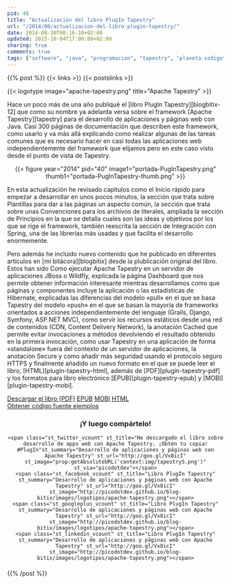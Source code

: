 ```yaml
---
pid: 40
title: "Actualización del libro PlugIn Tapestry"
url: "/2014/08/actualizacion-del-libro-plugin-tapestry/"
date: 2014-08-30T00:16:10+02:00
updated: 2015-10-04T17:00:00+02:00
sharing: true
comments: true
tags: ["software", "java", "programacion", "tapestry", "planeta-codigo", "blog-stack"]
---
```


{{% post %}}
{{< links >}}
{{< postslinks >}}

{{< logotype image="apache-tapestry.png" title="Apache Tapestry" >}}

Hace un poco más de una año publiqué el [libro PlugIn Tapestry][blogbitix-12] que como su nombre ya adelanta versa sobre el framework [Apache Tapestry][tapestry] para el desarrollo de aplicaciones y páginas web con Java. Casi 300 páginas de documentación que describen este framework, como usarlo y va más allá explicando como realizar algunas de las tareas comunes que es necesario hacer en casi todas las aplicaciones web independientemente del framework que elijamos pero en este caso visto desde el punto de vista de Tapestry.

<div class="media" style="text-align: center;">
	{{< figure year="2014" pid="40"
    	image1="portada-PugInTapestry.png" thumb1="portada-PugInTapestry-thumb.png" >}}
</div>

En esta actualización he revisado capítulos como el Inicio rápido para empezar a desarrollar en unos pocos minutos, la sección que trata sobre Plantillas para dar a las páginas un aspecto común, la sección que trata sobre unas Convenciones para los archivos de literales, ampliada la sección de Principios en la que se detalla cuales son las ideas y objetivos por los que se rige el framework, también reescrita la sección de Integración con Spring, una de las librerías más usadas y que facilita el desarrollo enormemente.

Pero además he incluido nuevo contenido que he publicado en diferentes artículos en [mi bitácora][blogbitix] desde la plublicación original del libro. Estos han sido Como ejecutar Apache Tapestry en un servidor de aplicaciones JBoss o Wildfly, explicada la página Dashboard que nos permite obtener información interesante mientras desarrollamos como que páginas y componentes incluye la aplicación o las estadísticas de Hibernate, explicadas las diferencias del modelo «pull» en el que se basa Tapestry del modelo «push» en el que se basan la mayoría de frameworks orientados a acciones independientemente del lenguaje (Grails, Django, Symfony, ASP.NET MVC), como servir los recursos estáticos desde una red de contenidos (CDN, Content Delivery Network), la anotación Cached que permite evitar invocaciones a métodos devolviendo el resultado obtenido en la primera invocación, como usar Tapestry en una aplicación de forma «standalone» fuera del contexto de un servidor de aplicaciones, la anotación Secure y como añadir más seguridad usando el protocolo seguro HTTPS y finalmente añadido un nuevo formato en el que se puede leer el libro, [HTML][plugin-tapestry-html], además de [PDF][plugin-tapestry-pdf] y los formatos para libro electrónico [EPUB][plugin-tapestry-epub] y [MOBI][plugin-tapestry-mobi].

<div class="buttons">
	<a href="http://goo.gl/dfySZ1" class="btn btn-lg btn-success">Descargar el libro (PDF)</a>
	<a href="http://goo.gl/bs7Rtu" class="btn btn-lg btn-success">EPUB</a>
	<a href="http://goo.gl/lxOZMT" class="btn btn-lg btn-success">MOBI</a>
	<a href="http://goo.gl/MJJiPV" class="btn btn-lg btn-success">HTML</a>
</div>

<div class="buttons">
	<a href="https://goo.gl/EPw49k" class="btn btn-lg btn-success">Obtener código fuente ejemplos</a>
</div>

<div class="share-this" style="text-align: center; margin-bottom: 20px">
	<h3>¡Y luego compártelo!</h3>

	<span class="st_twitter_vcount" st_title="He descargado el libro sobre desarrollo de apps web con Apache Tapestry. ¡Obtén tu copia! #PlugIn"st_summary="Desarrollo de aplicaciones y páginas web con Apache Tapestry" st_url="http://goo.gl/Vx8icI" st_image="prop:getAbsoluteURL('context:img/tapestry5.png')" st_via="picodotdev"></span>
	<span class="st_facebook_vcount" st_title="Libro PlugIn Tapestry" st_summary="Desarrollo de aplicaciones y páginas web con Apache Tapestry" st_url="http://goo.gl/Vx8icI" st_image="http://picodotdev.github.io/blog-bitix/images/logotipos/apache-tapestry.png"></span>
	<span class="st_googleplus_vcount" st_title="Libro PlugIn Tapestry" st_summary="Desarrollo de aplicaciones y páginas web con Apache Tapestry" st_url="http://goo.gl/Vx8icI" st_image="http://picodotdev.github.io/blog-bitix/images/logotipos/apache-tapestry.png"></span>
	<span class="st_linkedin_vcount" st_title="Libro PlugIn Tapestry" st_summary="Desarrollo de aplicaciones y páginas web con Apache Tapestry" st_url="http://goo.gl/Vx8icI" st_image="http://picodotdev.github.io/blog-bitix/images/logotipos/apache-tapestry.png"></span>
</div>

{{% /post %}}
